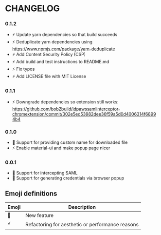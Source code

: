 # CHANGELOG

### 0.1.2
* :zap: Update yarn dependencies so that build succeeds
* :zap: Deduplicate yarn dependencies using https://www.npmjs.com/package/yarn-deduplicate
* :zap: Add Content Security Policy (CSP)
* :zap: Add build and test instructions to README.md
* :zap: Fix typos
* :zap: Add LICENSE file with MIT License

### 0.1.1
* :zap: Downgrade dependencies so extension still works: https://github.com/bob2build/idpawssamlinterceptor-chromextension/commit/302e5ed53982dee36f59a5d0d4006314f68994b4

### 0.1.0
* :star2: Support for providing custom name for downloaded file
* :zap: Enable material-ui and make popup page nicer

### 0.0.1
* :star2: Support for intercepting SAML
* :star2: Support for generating credentials via browser popup

## Emoji definitions

| Emoji | Description |
| --- | --- |
| :star2: | New feature |
| :zap: | Refactoring for aesthetic or performance reasons |
